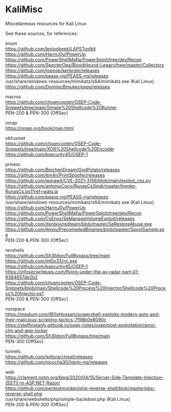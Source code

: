 # KaliMisc<br/>
Miscellaneous resources for Kali Linux<br/>

See these sources, for references:<br/>

enum<br/>
https://github.com/leoloobeek/LAPSToolkit<br/>
https://github.com/HarmJ0y/PowerUp<br/>
https://github.com/PowerShellMafia/PowerSploit/tree/dev/Recon<br/>
https://github.com/SpecterOps/BloodHound-Legacy/tree/master/Collectors<br/>
https://github.com/ropnop/kerbrute/releases<br/>
https://github.com/peass-ng/PEASS-ng/releases<br/>
/usr/share/windows-resources/mimikatz/x64/mimikatz.exe (Kali Linux)<br/>
https://github.com/DominicBreuker/pspy/releases<br/>

macros<br/>
https://github.com/chvancooten/OSEP-Code-Snippets/tree/main/Simple%20Shellcode%20Runner<br/>
PEN-200 & PEN-300 (OffSec)<br/>

nmap<br/>
https://nmap.org/book/man.html<br/>

obfusmet<br/>
https://github.com/chvancooten/OSEP-Code-Snippets/tree/main/XOR%20Shellcode%20Encoder<br/>
https://github.com/ksecurity45/OSEP-1<br/>

privesc<br/>
https://github.com/BeichenDream/GodPotato/releases<br/>
https://github.com/itm4n/PrintSpoofer/releases<br/>
https://github.com/worawit/CVE-2021-3156/blob/main/exploit_nss.py<br/>
https://github.com/antonioCoco/RunasCs/blob/master/Invoke-RunasCs.ps1?ref=walu.la<br/>
https://github.com/peass-ng/PEASS-ng/releases<br/>
/usr/share/windows-resources/mimikatz/x64/mimikatz.exe (Kali Linux)<br/>
https://github.com/HarmJ0y/PowerUp<br/>
https://github.com/PowerShellMafia/PowerSploit/tree/dev/Recon<br/>
https://github.com/CsEnox/SeManageVolumeExploit/releases<br/>
https://github.com/dxnboy/redteam/blob/master/SeRestoreAbuse.exe<br/>
https://github.com/jtmpu/PrecompiledBinaries/blob/master/SpoolSample.exe<br/>
PEN-200 & PEN-300 (OffSec)<br/>

revshells<br/>
https://github.com/Sh3lldon/FullBypass/tree/main<br/>
https://github.com/int0x33/nc.exe<br/>
https://github.com/ksecurity45/OSEP-1<br/>
https://infosecwriteups.com/flying-under-the-av-radar-part-01-9384657de2b2<br/>
https://github.com/chvancooten/OSEP-Code-Snippets/blob/main/Shellcode%20Process%20Injector/Shellcode%20Process%20Injector.ps1<br/>
PEN-200 & PEN-300 (OffSec)<br/>

runspace<br/>
https://medium.com/@0xHossam/powershell-exploits-modern-apts-and-their-malicious-scripting-tactics-7f98b0e8090c<br/>
https://steffinstanly.gitbook.io/osep-notes/osep/post-exploitation/amsi-clm-and-app-locker<br/>
https://github.com/Sh3lldon/FullBypass/tree/main<br/>
PEN-300 (OffSec)<br/>

tunnels<br/>
https://github.com/jpillora/chisel/releases<br/>
https://github.com/nicocha30/ligolo-ng/releases<br/>

web<br/>
https://clement.notin.org/blog/2020/04/15/Server-Side-Template-Injection-(SSTI)-in-ASP.NET-Razor/<br/>
https://github.com/pentestmonkey/php-reverse-shell/blob/master/php-reverse-shell.php<br/>
/usr/share/webshells/php/simple-backdoor.php (Kali Linux)<br/>
PEN-200 & PEN-300 (OffSec)<br/>
